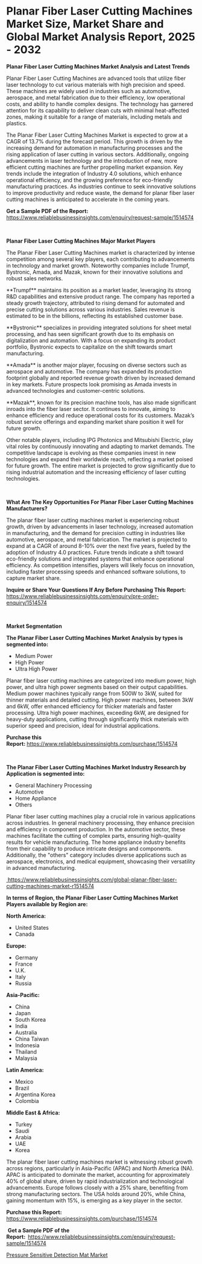 <p><h1>Planar Fiber Laser Cutting Machines Market Size, Market Share and Global Market Analysis Report, 2025 - 2032</h1></p><p><strong>Planar Fiber Laser Cutting Machines Market Analysis and Latest Trends</strong></p>
<p><p>Planar Fiber Laser Cutting Machines are advanced tools that utilize fiber laser technology to cut various materials with high precision and speed. These machines are widely used in industries such as automotive, aerospace, and metal fabrication due to their efficiency, low operational costs, and ability to handle complex designs. The technology has garnered attention for its capability to deliver clean cuts with minimal heat-affected zones, making it suitable for a range of materials, including metals and plastics.</p><p>The Planar Fiber Laser Cutting Machines Market is expected to grow at a CAGR of 13.7% during the forecast period. This growth is driven by the increasing demand for automation in manufacturing processes and the rising application of laser cutting in various sectors. Additionally, ongoing advancements in laser technology and the introduction of new, more efficient cutting machines are further propelling market expansion. Key trends include the integration of Industry 4.0 solutions, which enhance operational efficiency, and the growing preference for eco-friendly manufacturing practices. As industries continue to seek innovative solutions to improve productivity and reduce waste, the demand for planar fiber laser cutting machines is anticipated to accelerate in the coming years.</p></p>
<p><strong>Get a Sample PDF of the Report:&nbsp;</strong> <a href="https://www.reliablebusinessinsights.com/enquiry/request-sample/1514574?utm_campaign=1837&utm_medium=2&utm_source=Github&utm_content=ia&utm_term=17012025&utm_id=planar-fiber-laser-cutting-machines">https://www.reliablebusinessinsights.com/enquiry/request-sample/1514574</a></p>
<p>&nbsp;</p>
<p><strong>Planar Fiber Laser Cutting Machines Major Market Players</strong></p>
<p><p>The Planar Fiber Laser Cutting Machines market is characterized by intense competition among several key players, each contributing to advancements in technology and market growth. Noteworthy companies include Trumpf, Bystronic, Amada, and Mazak, known for their innovative solutions and robust sales networks.</p><p>**Trumpf** maintains its position as a market leader, leveraging its strong R&D capabilities and extensive product range. The company has reported a steady growth trajectory, attributed to rising demand for automated and precise cutting solutions across various industries. Sales revenue is estimated to be in the billions, reflecting its established customer base.</p><p>**Bystronic** specializes in providing integrated solutions for sheet metal processing, and has seen significant growth due to its emphasis on digitalization and automation. With a focus on expanding its product portfolio, Bystronic expects to capitalize on the shift towards smart manufacturing.</p><p>**Amada** is another major player, focusing on diverse sectors such as aerospace and automotive. The company has expanded its production footprint globally and reported revenue growth driven by increased demand in key markets. Future prospects look promising as Amada invests in advanced technologies and customer-centric solutions.</p><p>**Mazak**, known for its precision machine tools, has also made significant inroads into the fiber laser sector. It continues to innovate, aiming to enhance efficiency and reduce operational costs for its customers. Mazak’s robust service offerings and expanding market share position it well for future growth.</p><p>Other notable players, including IPG Photonics and Mitsubishi Electric, play vital roles by continuously innovating and adapting to market demands. The competitive landscape is evolving as these companies invest in new technologies and expand their worldwide reach, reflecting a market poised for future growth. The entire market is projected to grow significantly due to rising industrial automation and the increasing efficiency of laser cutting technologies.</p></p>
<p>&nbsp;</p>
<p><strong>What Are The Key Opportunities For Planar Fiber Laser Cutting Machines Manufacturers?</strong></p>
<p><p>The planar fiber laser cutting machines market is experiencing robust growth, driven by advancements in laser technology, increased automation in manufacturing, and the demand for precision cutting in industries like automotive, aerospace, and metal fabrication. The market is projected to expand at a CAGR of around 8-10% over the next five years, fueled by the adoption of Industry 4.0 practices. Future trends indicate a shift toward eco-friendly solutions and integrated systems that enhance operational efficiency. As competition intensifies, players will likely focus on innovation, including faster processing speeds and enhanced software solutions, to capture market share.</p></p>
<p><strong>Inquire or Share Your Questions If Any Before Purchasing This Report:</strong> <a href="https://www.reliablebusinessinsights.com/enquiry/pre-order-enquiry/1514574?utm_campaign=1837&utm_medium=2&utm_source=Github&utm_content=ia&utm_term=17012025&utm_id=planar-fiber-laser-cutting-machines">https://www.reliablebusinessinsights.com/enquiry/pre-order-enquiry/1514574</a></p>
<p>&nbsp;</p>
<p><strong>Market Segmentation</strong></p>
<p><strong>The Planar Fiber Laser Cutting Machines Market Analysis by types is segmented into:</strong></p>
<p><ul><li>Medium Power</li><li>High Power</li><li>Ultra High Power</li></ul></p>
<p><p>Planar fiber laser cutting machines are categorized into medium power, high power, and ultra high power segments based on their output capabilities. Medium power machines typically range from 500W to 3kW, suited for thinner materials and detailed cutting. High power machines, between 3kW and 6kW, offer enhanced efficiency for thicker materials and faster processing. Ultra high power machines, exceeding 6kW, are designed for heavy-duty applications, cutting through significantly thick materials with superior speed and precision, ideal for industrial applications.</p></p>
<p><strong>Purchase this Report:&nbsp;</strong><a href="https://www.reliablebusinessinsights.com/purchase/1514574?utm_campaign=1837&utm_medium=2&utm_source=Github&utm_content=ia&utm_term=17012025&utm_id=planar-fiber-laser-cutting-machines">https://www.reliablebusinessinsights.com/purchase/1514574</a></p>
<p>&nbsp;</p>
<p><strong>The Planar Fiber Laser Cutting Machines Market Industry Research by Application is segmented into:</strong></p>
<p><ul><li>General Machinery Processing</li><li>Automotive</li><li>Home Appliance</li><li>Others</li></ul></p>
<p><p>Planar fiber laser cutting machines play a crucial role in various applications across industries. In general machinery processing, they enhance precision and efficiency in component production. In the automotive sector, these machines facilitate the cutting of complex parts, ensuring high-quality results for vehicle manufacturing. The home appliance industry benefits from their capability to produce intricate designs and components. Additionally, the "others" category includes diverse applications such as aerospace, electronics, and medical equipment, showcasing their versatility in advanced manufacturing.</p></p>
<p><a href="https://www.reliablebusinessinsights.com/global-planar-fiber-laser-cutting-machines-market-r1514574?utm_campaign=1837&utm_medium=2&utm_source=Github&utm_content=ia&utm_term=17012025&utm_id=planar-fiber-laser-cutting-machines">&nbsp;https://www.reliablebusinessinsights.com/global-planar-fiber-laser-cutting-machines-market-r1514574</a></p>
<p><strong>In terms of Region, the Planar Fiber Laser Cutting Machines Market Players available by Region are:</strong></p>
<p>
    <p> <strong> North America: </strong>
        <ul>
            <li>United States</li>
            <li>Canada</li>
        </ul>
        </p> 
    <p> <strong> Europe: </strong>
        <ul>
            <li>Germany</li>
            <li>France</li>
            <li>U.K.</li>
            <li>Italy</li>
            <li>Russia</li>
        </ul>
        </p> 
    <p> <strong> Asia-Pacific: </strong>
        <ul>
            <li>China</li>
            <li>Japan</li>
            <li>South Korea</li>
            <li>India</li>
            <li>Australia</li>
            <li>China Taiwan</li>
            <li>Indonesia</li>
            <li>Thailand</li>
            <li>Malaysia</li>
        </ul>
        </p> 
    <p> <strong> Latin America: </strong>
        <ul>
            <li>Mexico</li>
            <li>Brazil</li>
            <li>Argentina Korea</li>
            <li>Colombia</li>
        </ul>
        </p> 
    <p> <strong> Middle East & Africa: </strong>
        <ul>
            <li>Turkey</li>
            <li>Saudi</li>
            <li>Arabia</li>
            <li>UAE</li>
            <li>Korea</li>
        </ul>
    </p>
    </p>
<p><p>The planar fiber laser cutting machines market is witnessing robust growth across regions, particularly in Asia-Pacific (APAC) and North America (NA). APAC is anticipated to dominate the market, accounting for approximately 40% of global share, driven by rapid industrialization and technological advancements. Europe follows closely with a 25% share, benefiting from strong manufacturing sectors. The USA holds around 20%, while China, gaining momentum with 15%, is emerging as a key player in the sector.</p></p>
<p><strong>Purchase this Report: </strong><a href="https://www.reliablebusinessinsights.com/purchase/1514574?utm_campaign=1837&utm_medium=2&utm_source=Github&utm_content=ia&utm_term=17012025&utm_id=planar-fiber-laser-cutting-machines">https://www.reliablebusinessinsights.com/purchase/1514574</a></p>
<p>&nbsp;<strong>Get a Sample PDF of the Report:&nbsp;&nbsp;</strong><a href="https://www.reliablebusinessinsights.com/enquiry/request-sample/1514574?utm_campaign=1837&utm_medium=2&utm_source=Github&utm_content=ia&utm_term=17012025&utm_id=planar-fiber-laser-cutting-machines">https://www.reliablebusinessinsights.com/enquiry/request-sample/1514574</a></p>
<p><strong></strong></p>
<p><p><a href="https://github.com/oslieselotte2192/Market-Research-Report-List-1/blob/main/pressure-sensitive-detection-mat-market.md?utm_campaign=1837&utm_medium=2&utm_source=Github&utm_content=ia&utm_term=17012025&utm_id=planar-fiber-laser-cutting-machines">Pressure Sensitive Detection Mat Market</a></p></p>